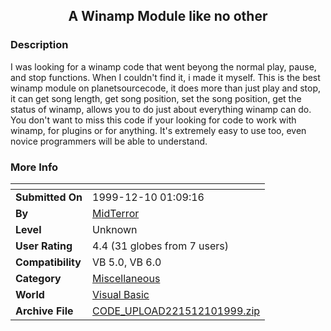 ﻿<div align="center">

## A Winamp Module like no other


</div>

### Description

I was looking for a winamp code that went beyong the normal play, pause, and stop functions. When I couldn't find it, i made it myself. This is the best winamp module on planetsourcecode, it does more than just play and stop, it can get song length, get song position, set the song position, get the status of winamp, allows you to do just about everything winamp can do. You don't want to miss this code if your looking for code to work with winamp, for plugins or for anything. It's extremely easy to use too, even novice programmers will be able to understand.
 
### More Info
 


<span>             |<span>
---                |---
**Submitted On**   |1999-12-10 01:09:16
**By**             |[MidTerror](https://github.com/Planet-Source-Code/PSCIndex/blob/master/ByAuthor/midterror.md)
**Level**          |Unknown
**User Rating**    |4.4 (31 globes from 7 users)
**Compatibility**  |VB 5\.0, VB 6\.0
**Category**       |[Miscellaneous](https://github.com/Planet-Source-Code/PSCIndex/blob/master/ByCategory/miscellaneous__1-1.md)
**World**          |[Visual Basic](https://github.com/Planet-Source-Code/PSCIndex/blob/master/ByWorld/visual-basic.md)
**Archive File**   |[CODE\_UPLOAD221512101999\.zip](https://github.com/Planet-Source-Code/midterror-a-winamp-module-like-no-other__1-4832/archive/master.zip)








